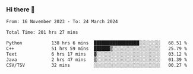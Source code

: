 ### Hi there 👋

<!--
**floyiac/floyiac** is a ✨ _special_ ✨ repository because its `README.md` (this file) appears on your GitHub profile.

Here are some ideas to get you started:

- 🔭 I’m currently working on ...
- 🌱 I’m currently learning ...
- 👯 I’m looking to collaborate on ...
- 🤔 I’m looking for help with ...
- 💬 Ask me about ...
- 📫 How to reach me: ...
- 😄 Pronouns: ...
- ⚡ Fun fact: ...
-->

<!--START_SECTION:waka-->

```txt
From: 16 November 2023 - To: 24 March 2024

Total Time: 201 hrs 27 mins

Python           138 hrs 6 mins  █████████████████░░░░░░░░   68.51 %
C++              51 hrs 59 mins  ██████▒░░░░░░░░░░░░░░░░░░   25.79 %
Text             6 hrs 17 mins   ▓░░░░░░░░░░░░░░░░░░░░░░░░   03.12 %
Java             2 hrs 47 mins   ▒░░░░░░░░░░░░░░░░░░░░░░░░   01.39 %
CSV/TSV          32 mins         ░░░░░░░░░░░░░░░░░░░░░░░░░   00.27 %
```

<!--END_SECTION:waka-->
